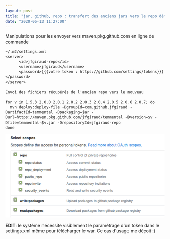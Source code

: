 ```yaml
---
layout: post
title: "jar, github, repo : transfert des anciens jars vers le repo définitif"
date: "2020-06-13 11:27:00"
---
```

Manipulations pour les envoyer vers maven.pkg.github.com en ligne de commande

```
~/.m2/settings.xml
<server>
      <id>jfgiraud-repo</id>
      <username>jfgiraud</username>
      <password>{{{votre token : https://github.com/settings/tokens}}}</password>
</server>

Envoi des fichiers récupérés de l'ancien repo vers le nouveau

for v in 1.5.3 2.0.0 2.0.1 2.0.2 2.0.3 2.0.4 2.0.5 2.0.6 2.0.7; do  
  mvn deploy:deploy-file -DgroupId=com.github.jfgiraud -DartifactId=temmental -Dpackaging=jar -Durl=https://maven.pkg.github.com/jfgiraud/temmental -Dversion=$v -Dfile=temmental-$v.jar -DrepositoryId=jfgiraud-repo
done
```

![2020-06-13-jar-github-repo-transfert-des-anciens-jars-vers-le-repo-definitif.png](2020-06-13-jar-github-repo-transfert-des-anciens-jars-vers-le-repo-definitif.png) 

**EDIT**: le système nécessite visiblement le paramétrage d'un token dans le settings.xml même pour télécharger le war. Ce cas d'usage me déçoit :(
